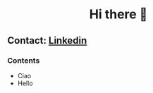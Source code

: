 <div>
<h1 align="center">Hi there 👋</h1>

<h2>Contact: <a href="https://www.linkedin.com/in/giuseppe-ferrara-link/">Linkedin</a></h2>


<h3>Contents</h3>
  <ul>
    <li>Ciao</li>
    <li>Hello</li>
  </ul>
  
  




